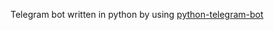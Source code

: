 Telegram bot written in python by using [python-telegram-bot](https://github.com/python-telegram-bot/python-telegram-bot)
